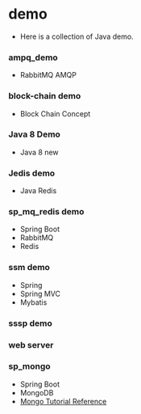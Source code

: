 # demo
- Here is  a collection of Java demo.

### ampq_demo
- RabbitMQ AMQP

### block-chain demo
- Block Chain Concept

### Java 8 Demo
- Java 8 new

### Jedis demo
- Java Redis

### sp_mq_redis demo
- Spring Boot
- RabbitMQ
- Redis

### ssm demo
- Spring
- Spring MVC
- Mybatis

### sssp demo
### web server

### sp_mongo
- Spring Boot
- MongoDB
- [Mongo Tutorial Reference](http://www.runoob.com/mongodb/mongodb-tutorial.html)
